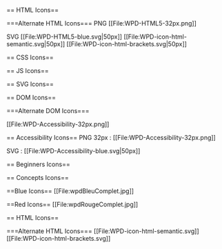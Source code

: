 == HTML Icons==

===Alternate HTML Icons===
PNG
[[File:WPD-HTML5-32px.png]]

SVG
[[File:WPD-HTML5-blue.svg|50px]]
[[File:WPD-icon-html-semantic.svg|50px]]
[[File:WPD-icon-html-brackets.svg|50px]]

== CSS Icons==

== JS Icons==

== SVG Icons==

== DOM Icons==

===Alternate DOM Icons===

[[File:WPD-Accessibility-32px.png]]

== Accessibility Icons==
PNG 32px : [[File:WPD-Accessibility-32px.png]]

SVG : [[File:WPD-Accessibility-blue.svg|50px]]

== Beginners Icons==

== Concepts Icons==


==Blue Icons==
[[File:wpdBleuComplet.jpg]]

==Red Icons==
[[File:wpdRougeComplet.jpg]]

== HTML Icons==

===Alternate HTML Icons===
[[File:WPD-icon-html-semantic.svg]]
[[File:WPD-icon-html-brackets.svg]]
